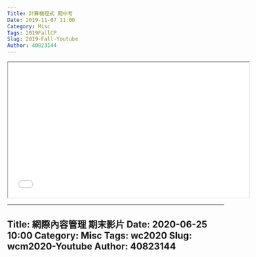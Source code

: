 ```yaml
---
Title: 計算機程式 期中考
Date: 2019-11-07 11:00
Category: Misc
Tags: 2019FallCP
Slug: 2019-Fall-Youtube
Author: 40823144
---
```


<p><iframe width="560" height="314" src="//www.youtube.com/embed/ZDXa5hooMSA" allowfullscreen="allowfullscreen"></iframe></p>

<!-- PELICAN_END_SUMMARY -->
---
Title: 網際內容管理 期末影片
Date: 2020-06-25 10:00
Category: Misc
Tags: wc2020
Slug: wcm2020-Youtube
Author: 40823144
---

